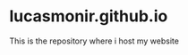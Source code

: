 # lucasmonir.github.io

This is the repository where i host my website

<!-- 
$ git branch gh-pages
$ git checkout gh-pages
$ git checkout -b gh-pages
$ git push origin gh-pages
$ npm install -g angular-cli-ghpages
$ ng build — prod — base-href https://lucasmonir.github.io/site
$ ngh — dir=dist/site
 -->